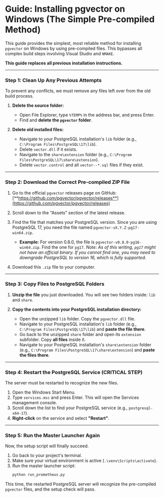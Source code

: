 # Guide: Installing pgvector on Windows (The Simple Pre-compiled Method)

This guide provides the simplest, most reliable method for installing `pgvector` on Windows by using pre-compiled files. This bypasses all complex build steps involving Visual Studio and `NMAKE`.

**This guide replaces all previous installation instructions.**

---

### Step 1: Clean Up Any Previous Attempts

To prevent any conflicts, we must remove any files left over from the old build process.

1.  **Delete the source folder:**
    *   Open File Explorer, type `%TEMP%` in the address bar, and press Enter.
    *   Find and **delete the `pgvector` folder**.

2.  **Delete old installed files:**
    *   Navigate to your PostgreSQL installation's `lib` folder (e.g., `C:\Program Files\PostgreSQL\17\lib`).
    *   Delete `vector.dll` if it exists.
    *   Navigate to the `share\extension` folder (e.g., `C:\Program Files\PostgreSQL\17\share\extension`).
    *   Delete `vector.control` and all `vector--*.sql` files if they exist.

---

### Step 2: Download the Correct Pre-compiled ZIP File

1.  Go to the official `pgvector` releases page on GitHub:
    [**https://github.com/pgvector/pgvector/releases**](https://github.com/pgvector/pgvector/releases)

2.  Scroll down to the "Assets" section of the latest release.

3.  Find the file that matches your PostgreSQL version. Since you are using PostgreSQL 17, you need the file named `pgvector-vX.Y.Z-pg17-win64.zip`.
    *   **Example:** For version 0.8.0, the file is `pgvector-v0.8.0-pg16-win64.zip`. Find the one for `pg17`. *Note: As of this writing, `pg17` might not have an official binary. If you cannot find one, you may need to downgrade PostgreSQL to version 16, which is fully supported.*

4.  Download this `.zip` file to your computer.

---

### Step 3: Copy Files to PostgreSQL Folders

1.  **Unzip the file** you just downloaded. You will see two folders inside: `lib` and `share`.

2.  **Copy the contents into your PostgreSQL installation directory:**
    *   Open the unzipped `lib` folder. Copy the `pgvector.dll` file.
    *   Navigate to your PostgreSQL installation's `lib` folder (e.g., `C:\Program Files\PostgreSQL\17\lib`) and **paste the file there**.
    *   Go back to the unzipped `share` folder and open its `extension` subfolder. Copy **all files** inside it.
    *   Navigate to your PostgreSQL installation's `share\extension` folder (e.g., `C:\Program Files\PostgreSQL\17\share\extension`) and **paste the files there**.

---

### Step 4: Restart the PostgreSQL Service (CRITICAL STEP)

The server must be restarted to recognize the new files.

1.  Open the Windows Start Menu.
2.  Type `services.msc` and press Enter. This will open the Services management console.
3.  Scroll down the list to find your PostgreSQL service (e.g., `postgresql-x64-17`).
4.  **Right-click** on the service and select **"Restart"**.

---

### Step 5: Run the Master Launcher Again

Now, the setup script will finally succeed.

1.  Go back to your project's terminal.
2.  Make sure your virtual environment is active (`.\venv\Scripts\activate`).
3.  Run the master launcher script:
    ```bash
    python run_prometheus.py
    ```

This time, the restarted PostgreSQL server will recognize the pre-compiled `pgvector` files, and the setup check will pass.